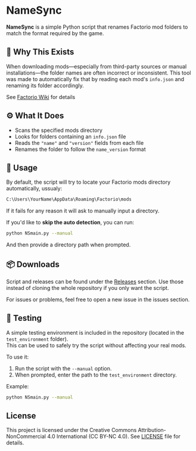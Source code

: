# NameSync

**NameSync** is a simple Python script that renames Factorio mod folders to match the format required by the game.

## 🧩 Why This Exists

When downloading mods—especially from third-party sources or manual installations—the folder names are often incorrect or inconsistent. This tool was made to automatically fix that by reading each mod's `info.json` and renaming its folder accordingly.

See [Factorio Wiki](https://wiki.factorio.com/Tutorial:Modding_FAQ#%22C:\Factorio\mod_doesn't_match_the_expected_mod_version#_(case_sensitive!)%22) for details

## ⚙️ What It Does

- Scans the specified mods directory
- Looks for folders containing an `info.json` file
- Reads the `"name"` and `"version"` fields from each file
- Renames the folder to follow the `name_version` format

## 🚀 Usage

By default, the script will try to locate your Factorio mods directory automatically, ussualy:

```bash
C:\Users\YourName\AppData\Roaming\Factorio\mods
```

If it fails for any reason it will ask to manually input a directory.

If you'd like to **skip the auto detection**, you can run:

```bash
python NSmain.py --manual
```

And then provide a directory path when prompted.

## 📦 Downloads

Script and releases can be found under the [Releases](../../releases) section.
Use those instead of cloning the whole repository if you only want the script.

For issues or problems, feel free to open a new issue in the issues section.

## 🧪 Testing

A simple testing environment is included in the repository (located in the `test_environment` folder).  
This can be used to safely try the script without affecting your real mods.

To use it:

1. Run the script with the `--manual` option.
2. When prompted, enter the path to the `test_environment` directory.

Example:

```bash
python NSmain.py --manual
```

## License

This project is licensed under the Creative Commons Attribution-NonCommercial 4.0 International (CC BY-NC 4.0).
See [LICENSE](LICENSE) file for details.
